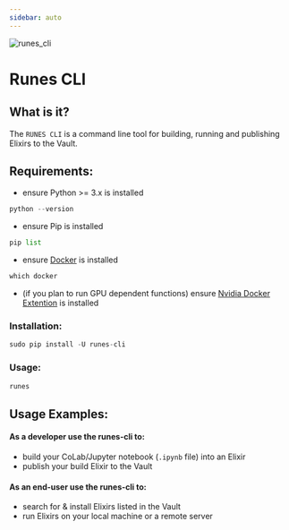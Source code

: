 ```yaml
---
sidebar: auto
---
```


![runes_cli](/sas_runes_cli.png)

# Runes CLI

## What is it?
The `RUNES CLI` is a command line tool for building, running and publishing Elixirs to the Vault. 

## Requirements:
- ensure Python >= 3.x is installed
```python
python --version
```

- ensure Pip is installed
```python
pip list
```

- ensure [Docker](https://www.docker.com/) is installed
```python
which docker
```

- (if you plan to run GPU dependent functions) ensure [Nvidia Docker Extention](https://docs.nvidia.com/datacenter/cloud-native/container-toolkit/latest/install-guide.html) is installed

### Installation:

```python
sudo pip install -U runes-cli
```

### Usage:

```python
runes
```

## Usage Examples:

#### As a developer use the runes-cli to:

- build your CoLab/Jupyter notebook (`.ipynb` file) into an Elixir
- publish your build Elixir to the Vault

#### As an end-user use the runes-cli to:

- search for & install Elixirs listed in the Vault
- run Elixirs on your local machine or a remote server




